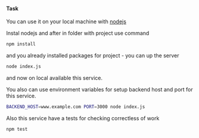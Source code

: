 #### Task

You can use it on your local machine with [nodejs]('https://nodejs.org')

Instal nodejs and after in folder with project use command

```bash
npm install
```

and you already installed packages for project - you can up the server

```bash
node index.js
```

and now on local available this service.

You also can use environment variables for setup backend host and port for this service.

```bash
BACKEND_HOST=www.example.com PORT=3000 node index.js
```

Also this service have a tests for checking correctless of work

```bash
npm test
```
